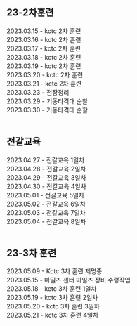 ## 23-2차훈련
2023.03.15 - kctc 2차 훈련<br>
2023.03.16 - kctc 2차 훈련<br>
2023.03.17 - kctc 2차 훈련<br>
2023.03.18 - kctc 2차 훈련<br>
2023.03.19 - kctc 2차 훈련<br>
2023.03.20 - kctc 2차 훈련<br>
2023.03.21 - kctc 2차 훈련<br>
2023.03.23 - 전장정리<br>
2023.03.29 - 기동타격대 순찰<br>
2023.03.30 - 기동타격대 순찰<br>
<br>

## 전갈교육
2023.04.27 - 전갈교육 1일차<br>
2023.04.28 - 전갈교육 2일차<br>
2023.04.29 - 전갈교육 3일차<br>
2023.04.30 - 전갈교육 4일차<br>
2023.05.01 - 전갈교육 5일차<br>
2023.05.02 - 전갈교육 6일차<br>
2023.05.03 - 전갈교육 7일차<br>
2023.05.04 - 전갈교육 8일차<br>
<br>

## 23-3차 훈련
2023.05.09 - Kctc 3차 훈련 제명종<br>
2023.05.15 - 마일즈 센터 마일즈 장비 수령작업<br>
2023.05.18 - kctc 3차 훈련 1일차<br>
2023.05.19 - kctc 3차 훈련 2일차<br>
2023.05.20 - kctc 3차 훈련 3일차<br>
2023.05.21 - kctc 3차 훈련 4일차<br>

